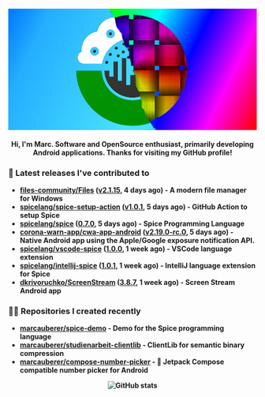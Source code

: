 <p align="center">
	<img src="https://raw.githubusercontent.com/marcauberer/marcauberer/master/images/frontpage-image.jpg">
	<br><br>
	<b>Hi, I'm Marc. Software and OpenSource enthusiast, primarily developing Android applications. Thanks for visiting my GitHub profile!
</p>

### 🚀 Latest releases I've contributed to


- [files-community/Files](https://github.com/files-community/Files) ([v2.1.15](https://github.com/files-community/Files/releases/tag/v2.1.15), 4 days ago) - A modern file manager for Windows
- [spicelang/spice-setup-action](https://github.com/spicelang/spice-setup-action) ([v1.0.1](https://github.com/spicelang/spice-setup-action/releases/tag/v1.0.1), 5 days ago) - GitHub Action to setup Spice 
- [spicelang/spice](https://github.com/spicelang/spice) ([0.7.0](https://github.com/spicelang/spice/releases/tag/0.7.0), 5 days ago) - Spice Programming Language
- [corona-warn-app/cwa-app-android](https://github.com/corona-warn-app/cwa-app-android) ([v2.19.0-rc.0](https://github.com/corona-warn-app/cwa-app-android/releases/tag/v2.19.0-rc.0), 5 days ago) - Native Android app using the Apple/Google exposure notification API.
- [spicelang/vscode-spice](https://github.com/spicelang/vscode-spice) ([1.0.0](https://github.com/spicelang/vscode-spice/releases/tag/1.0.0), 1 week ago) - VSCode language extension
- [spicelang/intellij-spice](https://github.com/spicelang/intellij-spice) ([1.0.1](https://github.com/spicelang/intellij-spice/releases/tag/1.0.1), 1 week ago) - IntelliJ language extension for Spice
- [dkrivoruchko/ScreenStream](https://github.com/dkrivoruchko/ScreenStream) ([3.8.7](https://github.com/dkrivoruchko/ScreenStream/releases/tag/3.8.7), 1 week ago) - Screen Stream Android app

### 👨‍💻 Repositories I created recently
- [marcauberer/spice-demo](https://github.com/marcauberer/spice-demo) - Demo for the Spice programming language
- [marcauberer/studienarbeit-clientlib](https://github.com/marcauberer/studienarbeit-clientlib) - ClientLib for semantic binary compression
- [marcauberer/compose-number-picker](https://github.com/marcauberer/compose-number-picker) - 🔢 Jetpack Compose compatible number picker for Android

<p align="center">
	<img src="https://github-readme-stats.vercel.app/api?username=marcauberer&show_icons=true&theme=dark" alt="GitHub stats">
</p>
